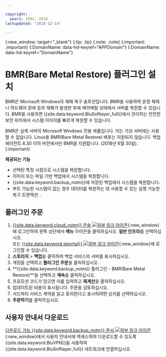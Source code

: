 ```yaml
---

copyright:
  years: 1994, 2018
lastupdated: "2018-12-14"

---
```

{:new_window: target="_blank"}
{:tip: .tip}
{:note: .note}
{:important: .important}
{:DomainName: data-hd-keyref="APPDomain"}
{:DomainName: data-hd-keyref="DomainName"}

# BMR(Bare Metal Restore) 플러그인 설치

BMR은 Microsoft Windows의 재해 복구 솔루션입니다. BMR을 사용하여 운영 체제나 하드웨어 장애 등의 재해가 발생한 후에 베어메탈 상태에서 서버를 복원할 수 있습니다. BMR을 사용하면 {{site.data.keyword.BluSoftlayer_full}}에서 관리하는 안전한 보안 위치에서 시스템 이미지를 빠르게 복원할 수 있습니다.

BMR은 실제 서버의 Microsoft Windows 전용 제품입니다. 이는 가상 서버에는 사용할 수 없습니다. Linux용 BMR(Bare Metal Restore) 배포는 지원되지 않습니다. 백업 에이전트 8.30 이하 버전에서만 BMR을 지원합니다. (2018년 6월 30일).
{:important}

**제공되는 기능**

- 선택된 특정 시점으로 시스템을 복원합니다.
- 이미지 또는 파일 기반 백업에서 시스템을 복원합니다.
- {{site.data.keyword.backup_notm}}에 저장된 백업에서 시스템을 복원합니다.
- 부트 가능한 시스템이 없는 경우 데이터를 복원하는 데 사용할 수 있는 실행 가능한 복구 트랜잭션.
.
## 플러그인 주문

1. [{{site.data.keyword.cloud_notm}} 콘솔 ![외부 링크 아이콘](../../icons/launch-glyph.svg "외부 링크 아이콘")](https://{DomainName}){:new_window}에 로그인하여 왼쪽 상단에서 **메뉴** 아이콘을 클릭하십시오. **일반 인프라**를 선택하십시오. <br/>
 또는 [{{site.data.keyword.slportal}} ![외부 링크 아이콘](../../icons/launch-glyph.svg "외부 링크 아이콘")](https://control.softlayer.com/){:new_window}에 로그인할 수 있습니다.
2. **스토리지** > **백업**을 클릭하여 백업 서비스의 서버를 표시하십시오.
3. 계정을 선택하고 **플러그인 주문**을 클릭하십시오.
4. **{{site.data.keyword.backup_notm}} 플러그인 - BMR(Bare Metal Restore)**을 선택하고 **계속**을 클릭하십시오.
5. 프로모션 코드가 있으면 이를 입력하고 **재계산**을 클릭하십시오.
6. 업데이트된 비용이 표시됩니다. 주문을 검토하십시오.
7. 서드파티 서비스 계약을 읽고 동의한다고 표시하려면 상자를 선택하십시오.
8. **주문하기**를 클릭하십시오.

## 사용자 안내서 다운로드

[다운로드 가능 {{site.data.keyword.backup_notm}} 문서 ![외부 링크 아이콘](../../icons/launch-glyph.svg "외부 링크 아이콘")](http://downloads.service.softlayer.com/evault/Documentation/){:new_window}에서 사용자 안내서에 액세스하여 다운로드할 수 있도록 {{site.data.keyword.BluVPN}}을 사용하여 {{site.data.keyword.BluSoftlayer_full}} 네트워크에 연결하십시오.
